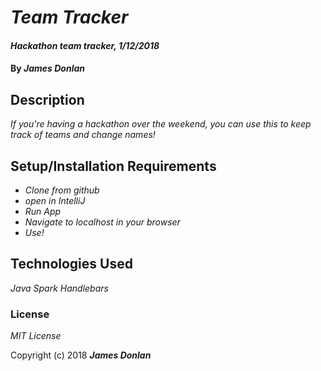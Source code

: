 # _Team Tracker_

#### _Hackathon team tracker, 1/12/2018_

#### By _**James Donlan**_

## Description

_If you're having a hackathon over the weekend, you can use this to keep track of teams and change names!_

## Setup/Installation Requirements

* _Clone from github_
* _open in IntelliJ_
* _Run App_
* _Navigate to localhost in your browser_
* _Use!_


## Technologies Used

_Java_
_Spark_
_Handlebars_

### License

*MIT License*

Copyright (c) 2018 **_James Donlan_**
